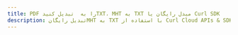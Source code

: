 ---title: PDF را به  تبدیل کنیدTXT، MHT به TXT مبدل رایگان یا Curl SDKdescription: تبدیل رایگانMHT به TXT با استفاده از Curl Cloud APIs & SDK همچنین اسناد PDF را در Cloud ایجاد، ویرایش و رندر کنید.---